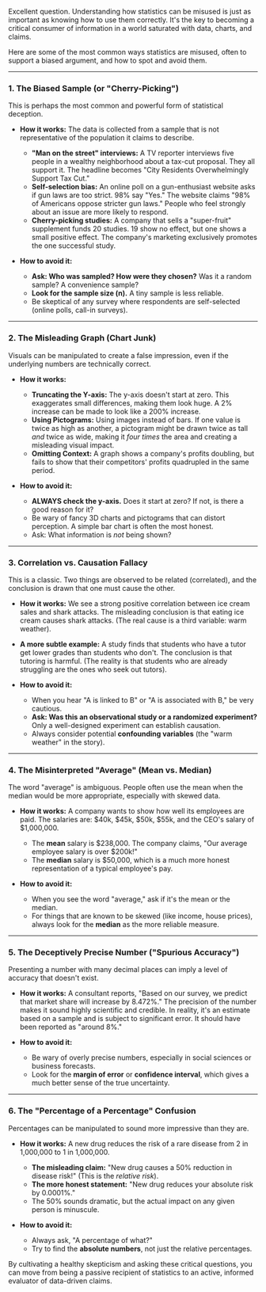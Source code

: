 Excellent question. Understanding how statistics can be misused is just as important as knowing how to use them correctly. It's the key to becoming a critical consumer of information in a world saturated with data, charts, and claims.

Here are some of the most common ways statistics are misused, often to support a biased argument, and how to spot and avoid them.

---

### 1. The Biased Sample (or "Cherry-Picking")

This is perhaps the most common and powerful form of statistical deception.

*   **How it works:** The data is collected from a sample that is not representative of the population it claims to describe.
    *   **"Man on the street" interviews:** A TV reporter interviews five people in a wealthy neighborhood about a tax-cut proposal. They all support it. The headline becomes "City Residents Overwhelmingly Support Tax Cut."
    *   **Self-selection bias:** An online poll on a gun-enthusiast website asks if gun laws are too strict. 98% say "Yes." The website claims "98% of Americans oppose stricter gun laws." People who feel strongly about an issue are more likely to respond.
    *   **Cherry-picking studies:** A company that sells a "super-fruit" supplement funds 20 studies. 19 show no effect, but one shows a small positive effect. The company's marketing exclusively promotes the one successful study.

*   **How to avoid it:**
    *   **Ask: Who was sampled? How were they chosen?** Was it a random sample? A convenience sample?
    *   **Look for the sample size (n).** A tiny sample is less reliable.
    *   Be skeptical of any survey where respondents are self-selected (online polls, call-in surveys).

---

### 2. The Misleading Graph (Chart Junk)

Visuals can be manipulated to create a false impression, even if the underlying numbers are technically correct.

*   **How it works:**
    *   **Truncating the Y-axis:** The y-axis doesn't start at zero. This exaggerates small differences, making them look huge. A 2% increase can be made to look like a 200% increase.
    *   **Using Pictograms:** Using images instead of bars. If one value is twice as high as another, a pictogram might be drawn twice as tall *and* twice as wide, making it *four times* the area and creating a misleading visual impact.
    *   **Omitting Context:** A graph shows a company's profits doubling, but fails to show that their competitors' profits quadrupled in the same period.

*   **How to avoid it:**
    *   **ALWAYS check the y-axis.** Does it start at zero? If not, is there a good reason for it?
    *   Be wary of fancy 3D charts and pictograms that can distort perception. A simple bar chart is often the most honest.
    *   Ask: What information is *not* being shown?

---

### 3. Correlation vs. Causation Fallacy

This is a classic. Two things are observed to be related (correlated), and the conclusion is drawn that one must cause the other.

*   **How it works:** We see a strong positive correlation between ice cream sales and shark attacks. The misleading conclusion is that eating ice cream causes shark attacks. (The real cause is a third variable: warm weather).
*   **A more subtle example:** A study finds that students who have a tutor get lower grades than students who don't. The conclusion is that tutoring is harmful. (The reality is that students who are already struggling are the ones who seek out tutors).

*   **How to avoid it:**
    *   When you hear "A is linked to B" or "A is associated with B," be very cautious.
    *   **Ask: Was this an observational study or a randomized experiment?** Only a well-designed experiment can establish causation.
    *   Always consider potential **confounding variables** (the "warm weather" in the story).

---

### 4. The Misinterpreted "Average" (Mean vs. Median)

The word "average" is ambiguous. People often use the mean when the median would be more appropriate, especially with skewed data.

*   **How it works:** A company wants to show how well its employees are paid. The salaries are: $40k, $45k, $50k, $55k, and the CEO's salary of $1,000,000.
    *   The **mean** salary is $238,000. The company claims, "Our average employee salary is over $200k!"
    *   The **median** salary is $50,000, which is a much more honest representation of a typical employee's pay.

*   **How to avoid it:**
    *   When you see the word "average," ask if it's the mean or the median.
    *   For things that are known to be skewed (like income, house prices), always look for the **median** as the more reliable measure.

---

### 5. The Deceptively Precise Number ("Spurious Accuracy")

Presenting a number with many decimal places can imply a level of accuracy that doesn't exist.

*   **How it works:** A consultant reports, "Based on our survey, we predict that market share will increase by 8.472%." The precision of the number makes it sound highly scientific and credible. In reality, it's an estimate based on a sample and is subject to significant error. It should have been reported as "around 8%."

*   **How to avoid it:**
    *   Be wary of overly precise numbers, especially in social sciences or business forecasts.
    *   Look for the **margin of error** or **confidence interval**, which gives a much better sense of the true uncertainty.

---

### 6. The "Percentage of a Percentage" Confusion

Percentages can be manipulated to sound more impressive than they are.

*   **How it works:** A new drug reduces the risk of a rare disease from 2 in 1,000,000 to 1 in 1,000,000.
    *   **The misleading claim:** "New drug causes a 50% reduction in disease risk!" (This is the *relative risk*).
    *   **The more honest statement:** "New drug reduces your absolute risk by 0.0001%."
    *   The 50% sounds dramatic, but the actual impact on any given person is minuscule.

*   **How to avoid it:**
    *   Always ask, "A percentage of what?"
    *   Try to find the **absolute numbers**, not just the relative percentages.

By cultivating a healthy skepticism and asking these critical questions, you can move from being a passive recipient of statistics to an active, informed evaluator of data-driven claims.